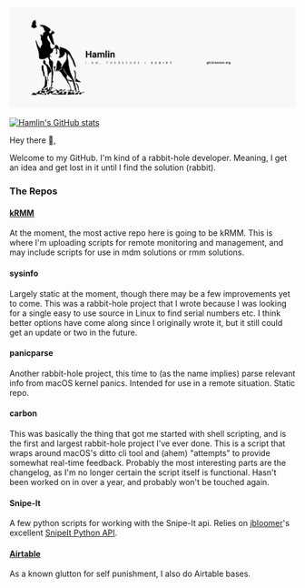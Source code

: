 ![Header](https://github.com/hkrewson/hkrewson/raw/main/Banner.png "Header")


[![Hamlin's GitHub stats](https://github-readme-stats.vercel.app/api?username=hkrewson&show_icons=true&theme=dark)](https://github.com/hkrewson/github-readme-stats)

Hey there 👋,

Welcome to my GitHub. I'm kind of a rabbit-hole developer. Meaning, I get an idea and get lost in it until I find the solution (rabbit). 

### The Repos

#### [kRMM](https://github.com/hkrewson/kRMM)
At the moment, the most active repo here is going to be kRMM. This is where I'm uploading scripts for remote monitoring and management, and may include scripts for use in mdm solutions or rmm solutions.

#### sysinfo
Largely static at the moment, though there may be a few improvements yet to come. This was a rabbit-hole project that I wrote because I was looking for a single easy to use source in Linux to find serial numbers etc. I think better options have come along since I originally wrote it, but it still could get an update or two in the future.

#### panicparse
Another rabbit-hole project, this time to (as the name implies) parse relevant info from macOS kernel panics. Intended for use in a remote situation. Static repo.

#### carbon
This was basically the thing that got me started with shell scripting, and is the first and largest rabbit-hole project I've ever done. This is a script that wraps around macOS's ditto cli tool and (ahem) "attempts" to provide somewhat real-time feedback. Probably the most interesting parts are the changelog, as I'm no longer certain the script itself is functional. Hasn't been worked on in over a year, and probably won't be touched again.

#### Snipe-It
A few python scripts for working with the Snipe-It api. Relies on [jbloomer](https://github.com/jbloomer)'s excellent [SnipeIt Python API](https://github.com/jbloomer/SnipeIT-PythonAPI).

#### [Airtable](https://airtable.com/universe/creator/usrFvwI80rmItQ4jf/hamlin-krewson)
As a known glutton for self punishment, I also do Airtable bases. 
<!--
**hkrewson/hkrewson** is a ✨ _special_ ✨ repository because its `README.md` (this file) appears on your GitHub profile.

Here are some ideas to get you started:

- 🔭 I’m currently working on ...
- 🌱 I’m currently learning ...
- 👯 I’m looking to collaborate on ...
- 🤔 I’m looking for help with ...
- 💬 Ask me about ...
- 📫 How to reach me: ...
- 😄 Pronouns: ...
- ⚡ Fun fact: ...
-->

